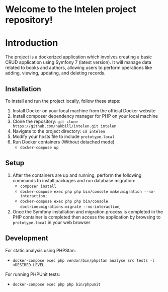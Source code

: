 # Welcome to the Intelen project repository!

# Introduction
The project is a dockerized application which involves creating a basic CRUD application using Symfony 7 (latest version). It will manage data related to books and authors, allowing users to perform operations like adding, viewing, updating, and deleting records.

## Installation
To install and run the project locally, follow these steps:

1. Install Docker on your local machine from the official Docker website
2. Install composer dependency manager for PHP on your local machine
3. Clone the repository:  ```git clone https://github.com/nakbill/intelen.git intelen```
4. Navigate to the project directory: ```cd intelen```
5. Modify your hosts file to include ```prototype.local```
6. Run Docker containers (Without detached mode)
    - ```docker-compose up```
## Setup
1. After the containers are up and running, perform the following commands to install packages and run database migration:
   -  ```composer install```
   -  ```docker-compose exec php php bin/console make:migration --no-interaction;```
   -  ```docker-compose exec php php bin/console doctrine:migrations:migrate --no-interaction```;
2. Once the Symfony installation and migration process is completed in the PHP container is completed then access the application by browsing to ```prototype.local``` in your web browser

## Development
For static analysis using PHPStan:
- ```docker-compose exec php vendor/bin/phpstan analyse src tests -l <DESIRED_LEVEL```
  
For running PHPUnit tests:
- ```docker-compose exec php php bin/phpunit```
